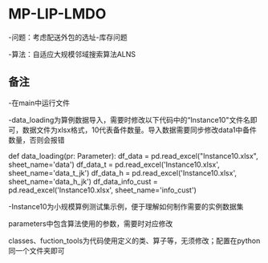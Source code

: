 # MP-LIP-LMDO

-问题：考虑配送外包的选址-库存问题

-算法：自适应大规模邻域搜索算法ALNS

## 备注

-在main中运行文件

-data_loading为算例数据导入，需要时修改以下代码中的“Instance10"文件名即可，数据文件为xlsx格式，10代表备件数量。导入数据需要同步修改data1中备件数量，否则会报错

def data_loading(pr: Parameter):
df_data = pd.read_excel("Instance10.xlsx", sheet_name='data')
df_data_t = pd.read_excel('Instance10.xlsx', sheet_name='data_t_jk')
df_data_h = pd.read_excel('Instance10.xlsx', sheet_name='data_h_jk')
df_data_info_cust = pd.read_excel('Instance10.xlsx', sheet_name='info_cust')

-Instance10为小规模算例测试集示例，便于理解如何制作需要的实例数据集

parameters中包含算法使用的参数，需要时对应修改

classes、fuction_tools为代码使用定义的类、算子等，无须修改；配置在python同一个文件夹即可
